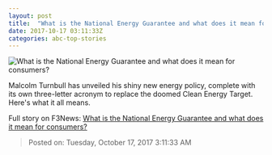 ```yaml
---
layout: post
title:  "What is the National Energy Guarantee and what does it mean for consumers?"
date: 2017-10-17 03:11:33Z
categories: abc-top-stories
---
```


![What is the National Energy Guarantee and what does it mean for consumers?](http://www.abc.net.au/news/image/8375660-1x1-700x700.jpg)

Malcolm Turnbull has unveiled his shiny new energy policy, complete with its own three-letter acronym to replace the doomed Clean Energy Target. Here's what it all means.


Full story on F3News: [What is the National Energy Guarantee and what does it mean for consumers?](http://www.f3nws.com/n/kGcmpB)

> Posted on: Tuesday, October 17, 2017 3:11:33 AM
